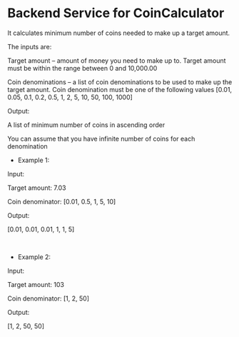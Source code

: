 # Backend Service for CoinCalculator
It calculates minimum number of coins needed to make up a target amount. 


The inputs are:

Target amount – amount of money you need to make up to. Target amount must be within the range between 0 and 10,000.00

Coin denominations – a list of coin denominations to be used to make up the target amount. Coin denomination must be one of the following values [0.01, 0.05, 0.1, 0.2, 0.5, 1, 2, 5, 10, 50, 100, 1000]


Output:

A list of minimum number of coins in ascending order

You can assume that you have infinite number of coins for each denomination


- Example 1:

Input:

Target amount: 7.03

Coin denominator: [0.01, 0.5, 1, 5, 10]

Output: 

[0.01, 0.01, 0.01, 1, 1, 5]

 
- Example 2:

Input:

Target amount: 103

Coin denominator: [1, 2, 50]

Output: 

[1, 2, 50, 50]
